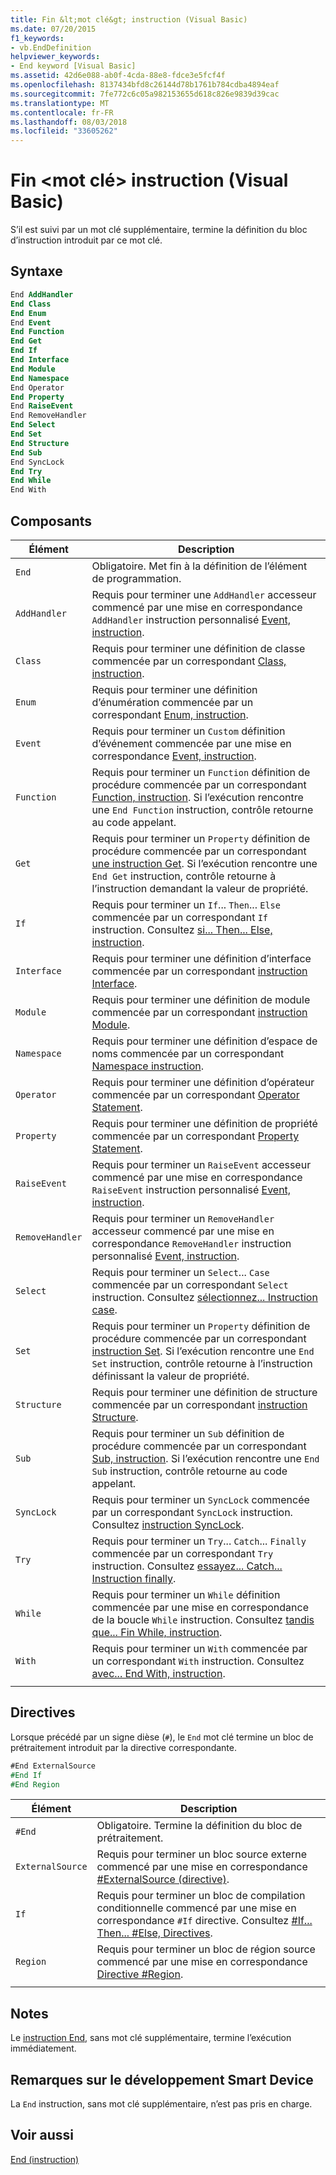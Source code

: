 ```yaml
---
title: Fin &lt;mot clé&gt; instruction (Visual Basic)
ms.date: 07/20/2015
f1_keywords:
- vb.EndDefinition
helpviewer_keywords:
- End keyword [Visual Basic]
ms.assetid: 42d6e088-ab0f-4cda-88e8-fdce3e5fcf4f
ms.openlocfilehash: 8137434bfd8c26144d78b1761b784cdba4894eaf
ms.sourcegitcommit: 7fe772c6c05a982153655d618c826e9839d39cac
ms.translationtype: MT
ms.contentlocale: fr-FR
ms.lasthandoff: 08/03/2018
ms.locfileid: "33605262"
---
```

# <a name="end-ltkeywordgt-statement-visual-basic"></a>Fin &lt;mot clé&gt; instruction (Visual Basic)

S’il est suivi par un mot clé supplémentaire, termine la définition du bloc d’instruction introduit par ce mot clé.

## <a name="syntax"></a>Syntaxe

```vb
End AddHandler
End Class
End Enum
End Event
End Function
End Get
End If
End Interface
End Module
End Namespace
End Operator
End Property
End RaiseEvent  
End RemoveHandler  
End Select
End Set
End Structure
End Sub
End SyncLock
End Try
End While
End With  
```  
  
## <a name="parts"></a>Composants

|Élément|Description|
|---|---|
|`End`|Obligatoire. Met fin à la définition de l’élément de programmation.|
|`AddHandler`|Requis pour terminer une `AddHandler` accesseur commencé par une mise en correspondance `AddHandler` instruction personnalisé [Event, instruction](event-statement.md).|
|`Class`|Requis pour terminer une définition de classe commencée par un correspondant [Class, instruction](class-statement.md).|
|`Enum`|Requis pour terminer une définition d’énumération commencée par un correspondant [Enum, instruction](enum-statement.md).|
|`Event`|Requis pour terminer un `Custom` définition d’événement commencée par une mise en correspondance [Event, instruction](event-statement.md).|  
|`Function`|Requis pour terminer un `Function` définition de procédure commencée par un correspondant [Function, instruction](function-statement.md). Si l’exécution rencontre une `End Function` instruction, contrôle retourne au code appelant.|
|`Get`|Requis pour terminer un `Property` définition de procédure commencée par un correspondant [une instruction Get](get-statement.md). Si l’exécution rencontre une `End Get` instruction, contrôle retourne à l’instruction demandant la valeur de propriété.|
|`If`|Requis pour terminer un `If`... `Then`... `Else` commencée par un correspondant `If` instruction. Consultez [si... Then... Else, instruction](if-then-else-statement.md).|
|`Interface`|Requis pour terminer une définition d’interface commencée par un correspondant [instruction Interface](interface-statement.md).|
|`Module`|Requis pour terminer une définition de module commencée par un correspondant [instruction Module](module-statement.md).|
|`Namespace`|Requis pour terminer une définition d’espace de noms commencée par un correspondant [Namespace instruction](namespace-statement.md).|
|`Operator`|Requis pour terminer une définition d’opérateur commencée par un correspondant [Operator Statement](operator-statement.md).|
|`Property`|Requis pour terminer une définition de propriété commencée par un correspondant [Property Statement](property-statement.md).|
|`RaiseEvent`|Requis pour terminer un `RaiseEvent` accesseur commencé par une mise en correspondance `RaiseEvent` instruction personnalisé [Event, instruction](event-statement.md).|
|`RemoveHandler`|Requis pour terminer un `RemoveHandler` accesseur commencé par une mise en correspondance `RemoveHandler` instruction personnalisé [Event, instruction](event-statement.md).|
|`Select`|Requis pour terminer un `Select`... `Case` commencée par un correspondant `Select` instruction. Consultez [sélectionnez... Instruction case](select-case-statement.md).  
|`Set`|Requis pour terminer un `Property` définition de procédure commencée par un correspondant [instruction Set](set-statement.md). Si l’exécution rencontre une `End Set` instruction, contrôle retourne à l’instruction définissant la valeur de propriété.  
|`Structure`|Requis pour terminer une définition de structure commencée par un correspondant [instruction Structure](structure-statement.md).  
|`Sub`|Requis pour terminer un `Sub` définition de procédure commencée par un correspondant [Sub, instruction](sub-statement.md). Si l’exécution rencontre une `End Sub` instruction, contrôle retourne au code appelant.  
|`SyncLock`|Requis pour terminer un `SyncLock` commencée par un correspondant `SyncLock` instruction. Consultez [instruction SyncLock](synclock-statement.md).  
|`Try`|Requis pour terminer un `Try`... `Catch`... `Finally` commencée par un correspondant `Try` instruction. Consultez [essayez... Catch... Instruction finally](try-catch-finally-statement.md).  
|`While`|Requis pour terminer un `While` définition commencée par une mise en correspondance de la boucle `While` instruction. Consultez [tandis que... Fin While, instruction](while-end-while-statement.md).  
|`With`| Requis pour terminer un `With` commencée par un correspondant `With` instruction. Consultez [avec... End With, instruction](with-end-with-statement.md).  
|||
  
## <a name="directives"></a>Directives

Lorsque précédé par un signe dièse (`#`), le `End` mot clé termine un bloc de prétraitement introduit par la directive correspondante.  

```vb
#End ExternalSource
#End If
#End Region
```

|Élément|Description|
|---|---|
|`#End`|Obligatoire. Termine la définition du bloc de prétraitement.|
|`ExternalSource`|Requis pour terminer un bloc source externe commencé par une mise en correspondance [#ExternalSource (directive)](../directives/externalsource-directive.md).|
|`If`|Requis pour terminer un bloc de compilation conditionnelle commencé par une mise en correspondance `#If` directive. Consultez [#If... Then... #Else, Directives](../directives/if-then-else-directives.md).|
|`Region`|Requis pour terminer un bloc de région source commencé par une mise en correspondance [Directive #Region](../directives/region-directive.md).|
|||

## <a name="remarks"></a>Notes

Le [instruction End](end-statement.md), sans mot clé supplémentaire, termine l’exécution immédiatement.

## <a name="smart-device-developer-notes"></a>Remarques sur le développement Smart Device  

La `End` instruction, sans mot clé supplémentaire, n’est pas pris en charge.  
  
## <a name="see-also"></a>Voir aussi

[End (instruction)](end-statement.md)
